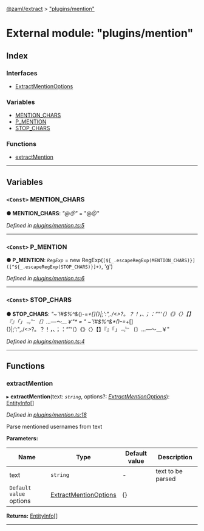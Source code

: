 [@zaml/extract](../README.md) > ["plugins/mention"](../modules/_plugins_mention_.md)

# External module: "plugins/mention"

## Index

### Interfaces

* [ExtractMentionOptions](../interfaces/_plugins_mention_.extractmentionoptions.md)

### Variables

* [MENTION_CHARS](_plugins_mention_.md#mention_chars)
* [P_MENTION](_plugins_mention_.md#p_mention)
* [STOP_CHARS](_plugins_mention_.md#stop_chars)

### Functions

* [extractMention](_plugins_mention_.md#extractmention)

---

## Variables

<a id="mention_chars"></a>

### `<Const>` MENTION_CHARS

**● MENTION_CHARS**: *"@＠"* = "@＠"

*Defined in [plugins/mention.ts:5](https://github.com/nexushubs/zaml-lang/blob/a042eb7/packages/zaml-extract/src/plugins/mention.ts#L5)*

___
<a id="p_mention"></a>

### `<Const>` P_MENTION

**● P_MENTION**: *`RegExp`* =  new RegExp(`[${_.escapeRegExp(MENTION_CHARS)}]([^${_.escapeRegExp(STOP_CHARS)}]+)`, 'g')

*Defined in [plugins/mention.ts:6](https://github.com/nexushubs/zaml-lang/blob/a042eb7/packages/zaml-extract/src/plugins/mention.ts#L6)*

___
<a id="stop_chars"></a>

### `<Const>` STOP_CHARS

**● STOP_CHARS**: *"~&#x60;!#$%^&amp;*()-&#x3D;_+[]\{}|;&#x27;:&quot;,./&lt;&gt;?。？！，、；：“”‘（）《》〈〉【】『』「」﹃﹄〔〕…—～﹏￥"* = "
 ~`!#$%^&*()-=_+[]\{}|;':",./<>?。？！，、；：“”‘（）《》〈〉【】『』「」﹃﹄〔〕…—～﹏￥"

*Defined in [plugins/mention.ts:4](https://github.com/nexushubs/zaml-lang/blob/a042eb7/packages/zaml-extract/src/plugins/mention.ts#L4)*

___

## Functions

<a id="extractmention"></a>

###  extractMention

▸ **extractMention**(text: *`string`*, options?: *[ExtractMentionOptions](../interfaces/_plugins_mention_.extractmentionoptions.md)*): [EntityInfo](../interfaces/_types_.entityinfo.md)[]

*Defined in [plugins/mention.ts:18](https://github.com/nexushubs/zaml-lang/blob/a042eb7/packages/zaml-extract/src/plugins/mention.ts#L18)*

Parse mentioned usernames from text

**Parameters:**

| Name | Type | Default value | Description |
| ------ | ------ | ------ | ------ |
| text | `string` | - |  text to be parsed |
| `Default value` options | [ExtractMentionOptions](../interfaces/_plugins_mention_.extractmentionoptions.md) |  {} |

**Returns:** [EntityInfo](../interfaces/_types_.entityinfo.md)[]

___

